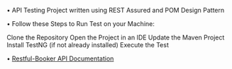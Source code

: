 • API Testing Project written using REST Assured and POM Design Pattern

• Follow these Steps to Run Test on your Machine:

Clone the Repository
Open the Project in an IDE
Update the Maven Project
Install TestNG (if not already installed)
Execute the Test

• [Restful-Booker API Documentation](https://restful-booker.herokuapp.com/apidoc/index.html)

